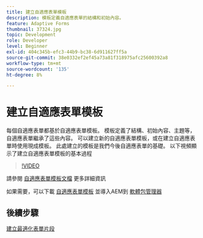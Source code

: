 ```yaml
---
title: 建立自適應表單模板
description: 模板定義自適應表單的結構和初始內容。
feature: Adaptive Forms
thumbnail: 37324.jpg
topic: Development
role: Developer
level: Beginner
exl-id: 404c345b-efc3-44b9-bc38-6d911627ff5a
source-git-commit: 38e0332ef2ef45a73a81f318975afc25600392a8
workflow-type: tm+mt
source-wordcount: '135'
ht-degree: 8%

---
```


# 建立自適應表單模板

每個自適應表單都基於自適應表單模板。 模板定義了結構、初始內容、主題等，自適應表單繼承了這些內容。 可以建立新的自適應表單模板，或在建立自適應表單時使用現成模板。
此處建立的模板是我們今後自適應表單的基礎。
以下視頻顯示了建立自適應表單模板的基本過程

>[!VIDEO](https://video.tv.adobe.com/v/37324?quality=12&learn=on)

請參閱 [自適應表單模板文檔](https://experienceleague.adobe.com/docs/experience-manager-65/forms/adaptive-forms-advanced-authoring/template-editor.html) 更多詳細資訊

如果需要，可以下載 [自適應表單模板](assets/peak-application-template.zip) 並導入AEM到 [軟體包管理器](http://localhost:4502/crx/packmgr/index.jsp)

## 後續步驟

[建立最適化表單片段](./create-form-fragment.md)


